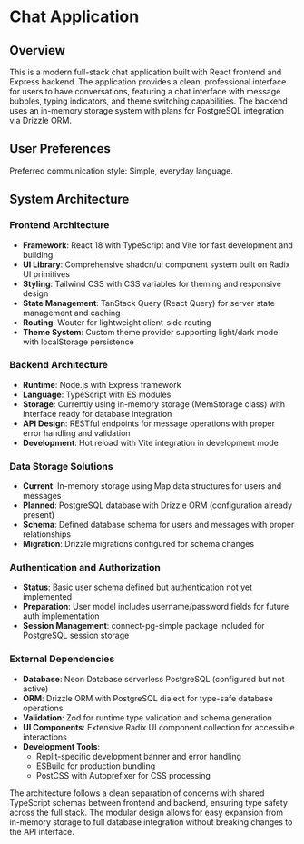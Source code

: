 # Chat Application

## Overview

This is a modern full-stack chat application built with React frontend and Express backend. The application provides a clean, professional interface for users to have conversations, featuring a chat interface with message bubbles, typing indicators, and theme switching capabilities. The backend uses an in-memory storage system with plans for PostgreSQL integration via Drizzle ORM.

## User Preferences

Preferred communication style: Simple, everyday language.

## System Architecture

### Frontend Architecture
- **Framework**: React 18 with TypeScript and Vite for fast development and building
- **UI Library**: Comprehensive shadcn/ui component system built on Radix UI primitives
- **Styling**: Tailwind CSS with CSS variables for theming and responsive design
- **State Management**: TanStack Query (React Query) for server state management and caching
- **Routing**: Wouter for lightweight client-side routing
- **Theme System**: Custom theme provider supporting light/dark mode with localStorage persistence

### Backend Architecture
- **Runtime**: Node.js with Express framework
- **Language**: TypeScript with ES modules
- **Storage**: Currently using in-memory storage (MemStorage class) with interface ready for database integration
- **API Design**: RESTful endpoints for message operations with proper error handling and validation
- **Development**: Hot reload with Vite integration in development mode

### Data Storage Solutions
- **Current**: In-memory storage using Map data structures for users and messages
- **Planned**: PostgreSQL database with Drizzle ORM (configuration already present)
- **Schema**: Defined database schema for users and messages with proper relationships
- **Migration**: Drizzle migrations configured for schema changes

### Authentication and Authorization
- **Status**: Basic user schema defined but authentication not yet implemented
- **Preparation**: User model includes username/password fields for future auth implementation
- **Session Management**: connect-pg-simple package included for PostgreSQL session storage

### External Dependencies
- **Database**: Neon Database serverless PostgreSQL (configured but not active)
- **ORM**: Drizzle ORM with PostgreSQL dialect for type-safe database operations
- **Validation**: Zod for runtime type validation and schema generation
- **UI Components**: Extensive Radix UI component collection for accessible interactions
- **Development Tools**: 
  - Replit-specific development banner and error handling
  - ESBuild for production bundling
  - PostCSS with Autoprefixer for CSS processing

The architecture follows a clean separation of concerns with shared TypeScript schemas between frontend and backend, ensuring type safety across the full stack. The modular design allows for easy expansion from in-memory storage to full database integration without breaking changes to the API interface.